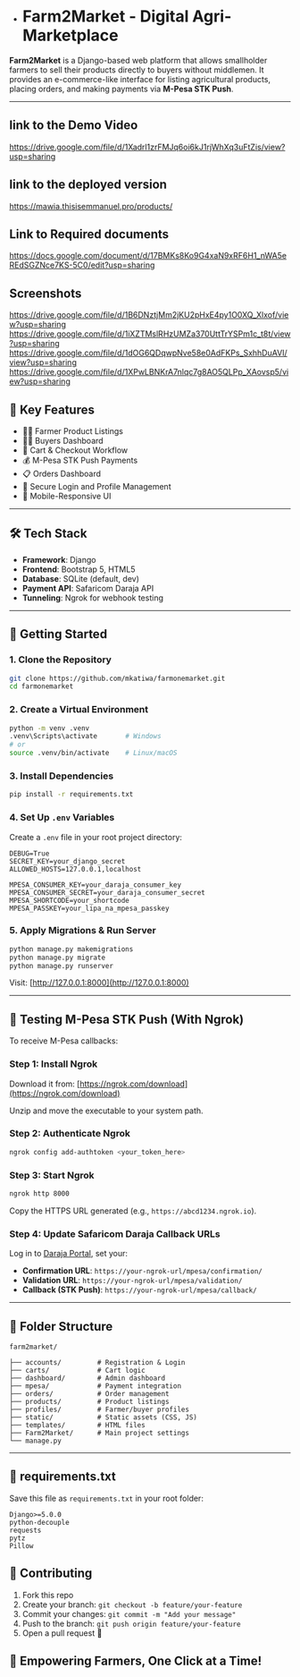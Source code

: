 * #  Farm2Market - Digital Agri-Marketplace

**Farm2Market** is a Django-based web platform that allows smallholder farmers to sell their products directly to buyers without middlemen. It provides an e-commerce-like interface for listing agricultural products, placing orders, and making payments via **M-Pesa STK Push**.

---

## link to the Demo Video
https://drive.google.com/file/d/1Xadrl1zrFMJq6oi6kJ1rjWhXq3uFtZis/view?usp=sharing

## link to the deployed version 
https://mawia.thisisemmanuel.pro/products/


## Link to Required documents
https://docs.google.com/document/d/17BMKs8Ko9G4xaN9xRF6H1_nWA5eREdSGZNce7KS-5C0/edit?usp=sharing

## Screenshots
https://drive.google.com/file/d/1B6DNztjMm2jKU2pHxE4py1O0XQ_Xlxof/view?usp=sharing
https://drive.google.com/file/d/1iXZTMslRHzUMZa370UttTrYSPm1c_t8t/view?usp=sharing
https://drive.google.com/file/d/1dOG6QDqwpNve58e0AdFKPs_SxhhDuAVI/view?usp=sharing
https://drive.google.com/file/d/1XPwLBNKrA7nlqc7g8AO5QLPp_XAovsp5/view?usp=sharing

## 🌟 Key Features

* 👩‍🌾 Farmer Product Listings
* 👩‍🌾 Buyers Dashboard
* 🛒 Cart & Checkout Workflow
* 💰 M-Pesa STK Push Payments
* 📋 Orders  Dashboard
* 🔐 Secure Login and Profile Management
* 📱 Mobile-Responsive UI

---

## 🛠️ Tech Stack

* **Framework**: Django 
* **Frontend**: Bootstrap 5, HTML5
* **Database**: SQLite (default, dev)
* **Payment API**: Safaricom Daraja API
* **Tunneling**: Ngrok for webhook testing

---

## 🚀 Getting Started

### 1. Clone the Repository

```bash
git clone https://github.com/mkatiwa/farmonemarket.git
cd farmonemarket
```

### 2. Create a Virtual Environment

```bash
python -m venv .venv
.venv\Scripts\activate       # Windows
# or
source .venv/bin/activate    # Linux/macOS
```

### 3. Install Dependencies

```bash
pip install -r requirements.txt
```

### 4. Set Up `.env` Variables

Create a `.env` file in your root project directory:

```
DEBUG=True
SECRET_KEY=your_django_secret
ALLOWED_HOSTS=127.0.0.1,localhost

MPESA_CONSUMER_KEY=your_daraja_consumer_key
MPESA_CONSUMER_SECRET=your_daraja_consumer_secret
MPESA_SHORTCODE=your_shortcode
MPESA_PASSKEY=your_lipa_na_mpesa_passkey
```

### 5. Apply Migrations & Run Server

```bash
python manage.py makemigrations
python manage.py migrate
python manage.py runserver
```

Visit: [http://127.0.0.1:8000](http://127.0.0.1:8000)

---

## 📲 Testing M-Pesa STK Push (With Ngrok)

To receive M-Pesa callbacks:

### Step 1: Install Ngrok

Download it from: [https://ngrok.com/download](https://ngrok.com/download)

Unzip and move the executable to your system path.

### Step 2: Authenticate Ngrok

```bash
ngrok config add-authtoken <your_token_here>
```

### Step 3: Start Ngrok

```bash
ngrok http 8000
```

Copy the HTTPS URL generated (e.g., `https://abcd1234.ngrok.io`).

### Step 4: Update Safaricom Daraja Callback URLs

Log in to [Daraja Portal](https://developer.safaricom.co.ke), set your:

* **Confirmation URL**: `https://your-ngrok-url/mpesa/confirmation/`
* **Validation URL**: `https://your-ngrok-url/mpesa/validation/`
* **Callback (STK Push)**: `https://your-ngrok-url/mpesa/callback/`

---

## 📂 Folder Structure

```
farm2market/
️️️
├── accounts/         # Registration & Login
├── carts/            # Cart logic
├── dashboard/        # Admin dashboard
├── mpesa/            # Payment integration
├── orders/           # Order management
├── products/         # Product listings
├── profiles/         # Farmer/buyer profiles
├── static/           # Static assets (CSS, JS)
├── templates/        # HTML files
├── Farm2Market/      # Main project settings
└── manage.py
```

---

## 📅 requirements.txt

Save this file as `requirements.txt` in your root folder:

```
Django>=5.0.0
python-decouple
requests
pytz
Pillow
```


## 🤝 Contributing

1. Fork this repo
2. Create your branch: `git checkout -b feature/your-feature`
3. Commit your changes: `git commit -m "Add your message"`
4. Push to the branch: `git push origin feature/your-feature`
5. Open a pull request 🎉



## 💖 Empowering Farmers, One Click at a Time!
 
